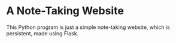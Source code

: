 # A Note-Taking Website
This Python program is just a simple note-taking website, which is persistent, made using Flask.
